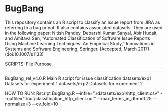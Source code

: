 # BugBang
This repository contains an R script to classify an issue report from JIRA as referring to a bug or not. It also contains associated datasets.
They are used in the following paper:
Nitish Pandey, Debarshi Kumar Sanyal, Abir Hudait, and Amitava Sen, “Automated Classification of Software Issue Reports Using Machine Learning Techniques: An Empirical Study,” Innovations in Systems and Software Engineering, Springer. (Accepted, March 2017) (doi:10.1007/s1133)

SCRIPTS:
File                   Purpose
----                   -------
BugBang_rel_v4.0.R     Main R script for issue classification
datasets/exp1          Datasets for experiment 1
datasets/exp2          Datasets for experiment 2


HOW TO RUN:
Rscript BugBang.R --infile="./datasets/exp1/http_client.csv" --outfile="./out/classification_http_client.out" --max_terms_in_dtm=0.25 --normalize=3 --cv_fold=10
